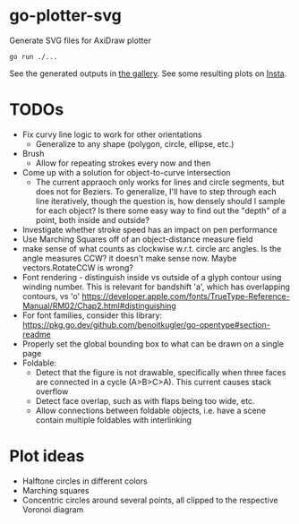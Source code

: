 # go-plotter-svg
Generate SVG files for AxiDraw plotter

`go run ./...`

See the generated outputs in [the gallery](https://github.com/libeks/go-plotter-svg/tree/main/gallery).
See some resulting plots on [Insta](https://www.instagram.com/cube.gif/).

# TODOs

* Fix curvy line logic to work for other orientations
  * Generalize to any shape (polygon, circle, ellipse, etc.)
* Brush
	* Allow for repeating strokes every now and then
* Come up with a solution for object-to-curve intersection
  * The current appraoch only works for lines and circle segments, but does not for Beziers. To generalize, I'll have to step through each line iteratively, though the question is, how densely should I sample for each object? Is there some easy way to find out the "depth" of a point, both inside and outside?
* Investigate whether stroke speed has an impact on pen performance
* Use Marching Squares off of an object-distance measure field
* make sense of what counts as clockwise w.r.t. circle arc angles. Is the angle measures CCW? it doesn't make sense now. Maybe vectors.RotateCCW is wrong?
* Font rendering - distinguish inside vs outside of a glyph contour using winding number. This is relevant for bandshift 'a', which has overlapping contours, vs 'o'
  https://developer.apple.com/fonts/TrueType-Reference-Manual/RM02/Chap2.html#distinguishing
* For font families, consider this library:
  https://pkg.go.dev/github.com/benoitkugler/go-opentype#section-readme
* Properly set the global bounding box to what can be drawn on a single page
* Foldable:
  * Detect that the figure is not drawable, specifically when three faces are connected in a cycle (A>B>C>A). This current causes stack overflow
  * Detect face overlap, such as with flaps being too wide, etc.
  * Allow connections between foldable objects, i.e. have a scene contain multiple foldables with interlinking

# Plot ideas

* Halftone circles in different colors
* Marching squares
* Concentric circles around several points, all clipped to the respective Voronoi diagram
